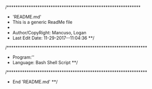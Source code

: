 /*************************************************************
 * 'README.md'
 * This is a generic ReadMe file
 *
 * Author/CopyRight: Mancuso, Logan
 * Last Edit Date: 11-29-2017--11:04:36
**/

/****************************************************************
 * Program:''
 * Language: Bash Shell Script
**/


/****************************************************************
 * End 'README.md'
**/

